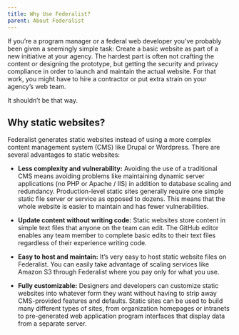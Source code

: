 ```yaml
---
title: Why Use Federalist?
parent: About Federalist
---
```

If you’re a program manager or a federal web developer you’ve probably been given a seemingly simple task: Create a basic website as part of a new initiative at your agency. The hardest part is often not crafting the content or designing the prototype, but getting the security and privacy compliance in order to launch and maintain the actual website. For that work, you might have to hire a contractor or put extra strain on your agency’s web team.

It shouldn’t be that way.

## Why static websites?

Federalist generates static websites instead of using a more complex content management system (CMS) like Drupal or Wordpress. There are several advantages to static websites:

- **Less complexity and vulnerability:** Avoiding the use of a traditional CMS means avoiding problems like maintaining dynamic server applications (no PHP or Apache / IIS) in addition to database scaling and redundancy. Production-level static sites generally require one simple static file server or service as opposed to dozens. This means that the whole website is easier to maintain and has fewer vulnerabilities.

- **Update content without writing code:** Static websites store content in simple text files that anyone on the team can edit. The GitHub editor enables any team member to complete basic edits to their text files regardless of their experience writing code.

- **Easy to host and maintain:** It’s very easy to host static website files on Federalist. You can easily take advantage of scaling services like Amazon S3 through Federalist where you pay only for what you use.

- **Fully customizable:** Designers and developers can customize static websites into whatever form they want without having to strip away CMS-provided features and defaults. Static sites can be used to build many different types of sites, from organization homepages or intranets to pre-generated web application program interfaces that display data from a separate server.
